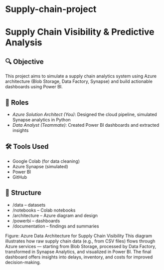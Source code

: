 # Supply-chain-project
# Supply Chain Visibility & Predictive Analysis

## 🔍 Objective
This project aims to simulate a supply chain analytics system using Azure architecture (Blob Storage, Data Factory, Synapse) and build actionable dashboards using Power BI.

## 👤 Roles
- *Azure Solution Architect (You)*: Designed the cloud pipeline, simulated Synapse analytics in Python
- *Data Analyst (Teammate)*: Created Power BI dashboards and extracted insights

## 🛠 Tools Used
- Google Colab (for data cleaning)
- Azure Synapse (simulated)
- Power BI
- GitHub

## 📁 Structure
- /data – datasets
- /notebooks – Colab notebooks
- /architecture – Azure diagram and design
- /powerbi – dashboards
- /documentation – findings and summaries

Figure: Azure Data Architecture for Supply Chain Visibility
This diagram illustrates how raw supply chain data (e.g., from CSV files) flows through Azure services — starting from Blob Storage, processed by Data Factory, transformed in Synapse Analytics, and visualized in Power BI. The final dashboard offers insights into delays, inventory, and costs for improved decision-making.

